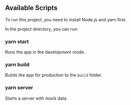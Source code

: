 ## Available Scripts

To run this project, you need to install Node.js and yarn first.

In the project directory, you can run:

### yarn start

Runs the app in the development mode.<br>

### yarn build

Builds the app for production to the `build` folder.<br>

### yarn server

Starts a server with mock data


